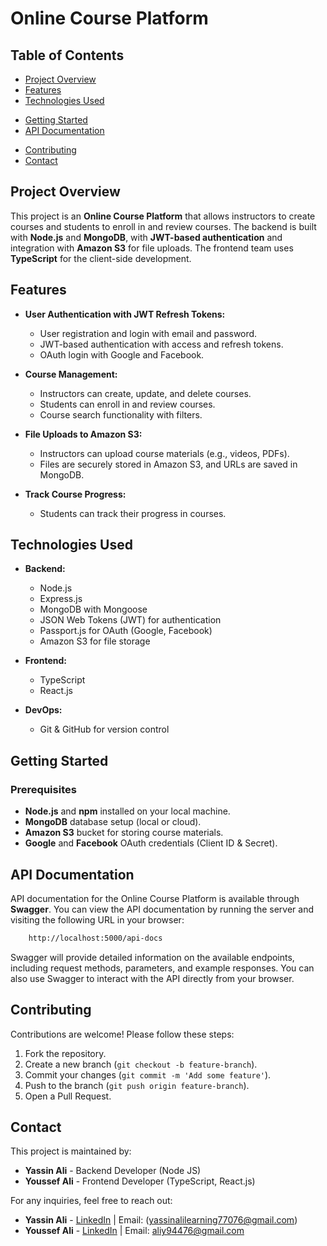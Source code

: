 # Online Course Platform

## Table of Contents

- [Project Overview](#project-overview)
- [Features](#features)
- [Technologies Used](#technologies-used)
<!-- - [Project Structure](#project-structure) -->
- [Getting Started](#getting-started)
- [API Documentation](#api-documentation)
<!-- - [Environment Variables](#environment-variables) -->
- [Contributing](#contributing)
- [Contact](#contact)

## Project Overview

This project is an **Online Course Platform** that allows instructors to create courses and students to enroll in and review courses. The backend is built with **Node.js** and **MongoDB**, with **JWT-based authentication** and integration with **Amazon S3** for file uploads. The frontend team uses **TypeScript** for the client-side development.

## Features

- **User Authentication with JWT Refresh Tokens:**
  - User registration and login with email and password.
  - JWT-based authentication with access and refresh tokens.
  - OAuth login with Google and Facebook.

- **Course Management:**
  - Instructors can create, update, and delete courses.
  - Students can enroll in and review courses.
  - Course search functionality with filters.

- **File Uploads to Amazon S3:**
  - Instructors can upload course materials (e.g., videos, PDFs).
  - Files are securely stored in Amazon S3, and URLs are saved in MongoDB.

- **Track Course Progress:**
  - Students can track their progress in courses.

## Technologies Used

- **Backend:**
  - Node.js
  - Express.js
  - MongoDB with Mongoose
  - JSON Web Tokens (JWT) for authentication
  - Passport.js for OAuth (Google, Facebook)
  - Amazon S3 for file storage

- **Frontend:**
  - TypeScript
  - React.js

- **DevOps:**
  - Git & GitHub for version control

<!-- ## Project Structure -->

## Getting Started

### Prerequisites

- **Node.js** and **npm** installed on your local machine.
- **MongoDB** database setup (local or cloud).
- **Amazon S3** bucket for storing course materials.
- **Google** and **Facebook** OAuth credentials (Client ID & Secret).

## API Documentation

API documentation for the Online Course Platform is available through **Swagger**. You can view the API documentation by running the server and visiting the following URL in your browser:

```bash
    http://localhost:5000/api-docs
```

Swagger will provide detailed information on the available endpoints, including request methods, parameters, and example responses. You can also use Swagger to interact with the API directly from your browser.

## Contributing

Contributions are welcome! Please follow these steps:

1. Fork the repository.
2. Create a new branch (`git checkout -b feature-branch`).
3. Commit your changes (`git commit -m 'Add some feature'`).
4. Push to the branch (`git push origin feature-branch`).
5. Open a Pull Request.

## Contact

This project is maintained by:

- **Yassin Ali** - Backend Developer (Node JS)
- **Youssef Ali** - Frontend Developer (TypeScript, React.js)

For any inquiries, feel free to reach out:

- **Yassin Ali** - [LinkedIn](https://www.linkedin.com/in/yassin-ali) | Email: (yassinalilearning77076@gmail.com)
- **Youssef Ali** - [LinkedIn](https://www.linkedin.com/in/youssef-ali-840227217/) | Email: aliy94476@gmail.com